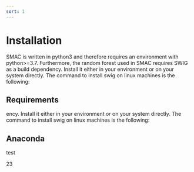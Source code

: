 ```yaml
---
sort: 1
---
```


# Installation

SMAC is written in python3 and therefore requires an environment with python>=3.7. Furthermore, the random forest used in SMAC requires SWIG as a build dependency. Install it either in your environment or on your system directly. The command to install swig on linux machines is the following:

## Requirements

ency. Install it either in your environment or on your system directly. The command to install swig on linux machines is the following:

## Anaconda

test

23
